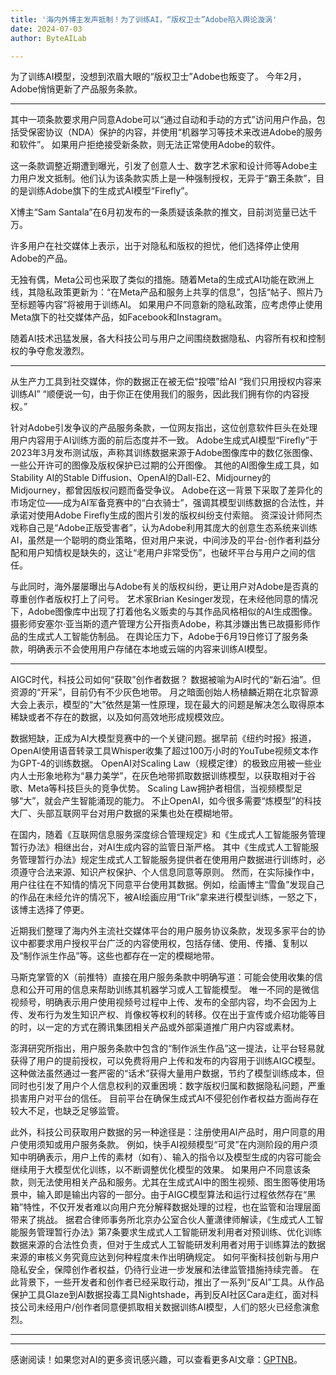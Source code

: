 ```yaml
---
title: '海内外博主发声抵制！为了训练AI，“版权卫士”Adobe陷入舆论漩涡'
date: 2024-07-03
author: ByteAILab

---
```


为了训练AI模型，没想到浓眉大眼的“版权卫士”Adobe也叛变了。
今年2月，Adobe悄悄更新了产品服务条款。

---
其中一项条款要求用户同意Adobe可以“通过自动和手动的方式”访问用户作品，包括受保密协议（NDA）保护的内容，并使用“机器学习等技术来改进Adobe的服务和软件”。
如果用户拒绝接受新条款，则无法正常使用Adobe的软件。

这一条款调整近期遭到曝光，引发了创意人士、数字艺术家和设计师等Adobe主力用户发文抵制。他们认为该条款实质上是一种强制授权，无异于“霸王条款”，目的是训练Adobe旗下的生成式AI模型“Firefly”。

X博主“Sam Santala”在6月初发布的一条质疑该条款的推文，目前浏览量已达千万。

许多用户在社交媒体上表示，出于对隐私和版权的担忧，他们选择停止使用Adobe的产品。

无独有偶，Meta公司也采取了类似的措施。随着Meta的生成式AI功能在欧洲上线，其隐私政策更新为：“在Meta产品和服务上共享的信息”，包括“帖子、照片乃至标题等内容”将被用于训练AI。
如果用户不同意新的隐私政策，应考虑停止使用Meta旗下的社交媒体产品，如Facebook和Instagram。

随着AI技术迅猛发展，各大科技公司与用户之间围绕数据隐私、内容所有权和控制权的争夺愈发激烈。

---

从生产力工具到社交媒体，你的数据正在被无偿“投喂”给AI
“我们只用授权内容来训练AI”
“顺便说一句，由于你正在使用我们的服务，因此我们拥有你的内容授权。”

针对Adobe引发争议的产品服务条款，一位网友指出，这位创意软件巨头在处理用户内容用于AI训练方面的前后态度并不一致。
Adobe生成式AI模型“Firefly”于2023年3月发布测试版，声称其训练数据来源于Adobe图像库中的数亿张图像、一些公开许可的图像及版权保护已过期的公开图像。
其他的AI图像生成工具，如Stability AI的Stable Diffusion、OpenAI的Dall-E2、Midjourney的Midjourney，都曾因版权问题而备受争议。
Adobe在这一背景下采取了差异化的市场定位——成为AI军备竞赛中的“白衣骑士”，强调其模型训练数据的合法性，并承诺对使用Adobe Firefly生成的图片引发的版权纠纷支付索赔。
资深设计师阿杰戏称自己是“Adobe正版受害者”，认为Adobe利用其庞大的创意生态系统来训练AI，虽然是一个聪明的商业策略，但对用户来说，中间涉及的平台-创作者利益分配和用户知情权是缺失的，这让“老用户非常受伤”，也破坏平台与用户之间的信任。

与此同时，海外屡屡曝出与Adobe有关的版权纠纷，更让用户对Adobe是否真的尊重创作者版权打上了问号。
艺术家Brian Kesinger发现，在未经他同意的情况下，Adobe图像库中出现了打着他名义贩卖的与其作品风格相似的AI生成图像。
摄影师安塞尔·亚当斯的遗产管理方公开指责Adobe，称其涉嫌出售已故摄影师作品的生成式人工智能仿制品。
在舆论压力下，Adobe于6月19日修订了服务条款，明确表示不会使用用户存储在本地或云端的内容来训练AI模型。

---

AIGC时代，科技公司如何“获取”创作者数据？
数据被喻为AI时代的“新石油”。但资源的“开采”，目前仍有不少灰色地带。
月之暗面创始人杨植麟近期在北京智源大会上表示，模型的“大”依然是第一性原理，现在最大的问题是解决怎么取得原本稀缺或者不存在的数据，以及如何高效地形成规模效应。

数据短缺，正成为AI大模型竞赛中的一个关键问题。据早前《纽约时报》报道，OpenAI使用语音转录工具Whisper收集了超过100万小时的YouTube视频文本作为GPT-4的训练数据。
OpenAI对Scaling Law（规模定律）的极致应用被一些业内人士形象地称为“暴力美学”，在灰色地带抓取数据训练模型，以获取相对于谷歌、Meta等科技巨头的竞争优势。
Scaling Law拥护者相信，当视频模型足够“大”，就会产生智能涌现的能力。
不止OpenAI，如今很多需要“炼模型”的科技大厂、头部互联网平台对用户数据的采集也处在模糊地带。

在国内，随着《互联网信息服务深度综合管理规定》和《生成式人工智能服务管理暂行办法》相继出台，对AI生成内容的监管日渐严格。
其中《生成式人工智能服务管理暂行办法》规定生成式人工智能服务提供者在使用用户数据进行训练时，必须遵守合法来源、知识产权保护、个人信息同意等原则。
然而，在实际操作中，用户往往在不知情的情况下同意平台使用其数据。例如，绘画博主“雪鱼”发现自己的作品在未经允许的情况下，被AI绘画应用“Trik”拿来进行模型训练，一怒之下，该博主选择了停更。

近期我们整理了海内外主流社交媒体平台的用户服务协议条款，发现多家平台的协议中都要求用户授权平台广泛的内容使用权，包括存储、使用、传播、复制以及“制作派生作品”等。这些也都存在一定的模糊地带。

马斯克掌管的X（前推特）直接在用户服务条款中明确写道：可能会使用收集的信息和公开可用的信息来帮助训练其机器学习或人工智能模型。
唯一不同的是微信视频号，明确表示用户使用视频号过程中上传、发布的全部内容，均不会因为上传、发布行为发生知识产权、肖像权等权利的转移。仅在出于宣传或介绍功能等目的时，以一定的方式在腾讯集团相关产品或外部渠道推广用户内容或素材。

澎湃研究所指出，用户服务条款中包含的“制作派生作品”这一提法，让平台轻易就获得了用户的提前授权，可以免费将用户上传和发布的内容用于训练AIGC模型。
这种做法虽然通过一套严密的“话术”获得大量用户数据，节约了模型训练成本，但同时也引发了用户个人信息权利的双重困境：数字版权归属和数据隐私问题，严重损害用户对平台的信任。
目前平台在确保生成式AI不侵犯创作者权益方面尚存在较大不足，也缺乏足够监管。

此外，科技公司获取用户数据的另一种途径是：注册使用AI产品时，用户同意的用户使用须知或用户服务条款。
例如，快手AI视频模型“可灵”在内测阶段的用户须知中明确表示，用户上传的素材（如有）、输入的指令以及模型生成的内容可能会继续用于大模型优化训练，以不断调整优化模型的效果。
如果用户不同意该条款，则无法使用相关产品和服务。尤其在生成式AI中的图生视频、图生图等使用场景中，输入即是输出内容的一部分。由于AIGC模型算法和运行过程依然存在“黑箱”特性，不仅开发者难以向用户充分解释数据处理的过程，也在监管和治理层面带来了挑战。
据君合律师事务所北京办公室合伙人董潇律师解读，《生成式人工智能服务管理暂行办法》第7条要求生成式人工智能研发利用者对预训练、优化训练数据来源的合法性负责，但对于生成式人工智能研发利用者对用于训练算法的数据来源的审核义务究竟应达到何种程度未作出明确规定。
如何平衡科技创新与用户隐私安全，保障创作者权益，仍待行业进一步发展和法律监管措施持续完善。
在此背景下，一些开发者和创作者已经采取行动，推出了一系列“反AI”工具。从作品保护工具Glaze到AI数据投毒工具Nightshade，再到反AI社区Cara走红，面对科技公司未经用户/创作者同意便抓取相关数据训练AI模型，人们的怒火已经愈演愈烈。

---
---
感谢阅读！如果您对AI的更多资讯感兴趣，可以查看更多AI文章：[GPTNB](https://gptnb.com)。